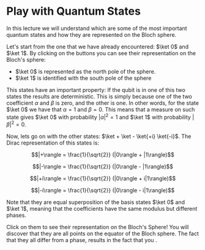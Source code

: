 # Play with Quantum States
In this lecture we will understand which are some of the most important quantum states and how they are represented on the Bloch sphere.

Let's start from the one that we have already encountered: $\ket 0$ and $\ket 1$.
By clicking on the buttons you can see their representation on the Bloch's sphere:
- $\ket 0$ is represented as the north pole of the sphere.
- $\ket 1$ is identified with the south pole of the sphere

This states have an important property: If the qubit is in one of this two states the results are deterministic. This is simply because one of the two coefficient $\alpha$ and $\beta$ is zero, and the other is one. 
In other words, for the state $\ket 0$ we have that $\alpha = 1$ and $\beta = 0$. This means that a measure on such state gives $\ket 0$ with probability $|\alpha|^2 = 1$ and $\ket 1$ with probability $|\beta|^2 = 0$. 

Now, lets go on with the other states: $\ket + \ket - \ket{+i} \ket{-i}$.
The Dirac representation of this states is:

$$|+\rangle = \frac{1}{\sqrt{2}} (|0\rangle + |1\rangle)$$

$$|-\rangle = \frac{1}{\sqrt{2}} (|0\rangle - |1\rangle)$$

$$|+i\rangle = \frac{1}{\sqrt{2}} (|0\rangle + i|1\rangle)$$

$$|-i\rangle = \frac{1}{\sqrt{2}} (|0\rangle - i|1\rangle)$$

Note that they are equal superposition of the basis states $\ket 0$ and $\ket 1$, meaning that the coefficients have the same modulus but different phases. 

Click on them to see their representation on the Bloch's Sphere!
You will discover that they are all points on the equator of the Bloch sphere. The fact that they all differ from a phase, results in the fact that you .
